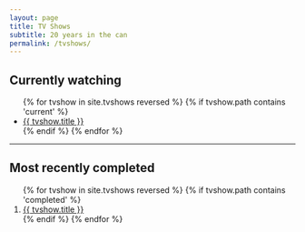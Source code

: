 ```yaml
---
layout: page
title: TV Shows
subtitle: 20 years in the can
permalink: /tvshows/
---
```


## Currently watching
<ul>
{% for tvshow in site.tvshows reversed %}
  {% if tvshow.path contains 'current' %}
    <li>
      <a href="{{ tvshow.external_url }}">{{ tvshow.title }}</a>
    </li>
  {% endif %}
{% endfor %}
</ul>

<!-- Razdvajanje lista -->
<hr>

## Most recently completed
<ol>
{% for tvshow in site.tvshows reversed %}
  {% if tvshow.path contains 'completed' %}
    <li>
      <a href="{{ tvshow.external_url }}">{{ tvshow.title }}</a>
    </li>
  {% endif %}
{% endfor %}
</ol>
